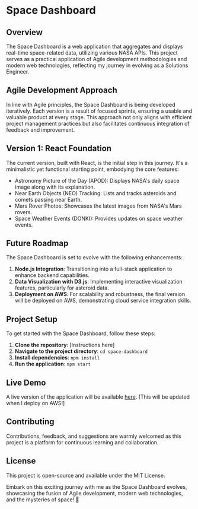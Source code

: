 # Space Dashboard

## Overview
The Space Dashboard is a web application that aggregates and displays real-time space-related data, utilizing various NASA APIs. This project serves as a practical application of Agile development methodologies and modern web technologies, reflecting my journey in evolving as a Solutions Engineer.

## Agile Development Approach
In line with Agile principles, the Space Dashboard is being developed iteratively. Each version is a result of focused sprints, ensuring a usable and valuable product at every stage. This approach not only aligns with efficient project management practices but also facilitates continuous integration of feedback and improvement.

## Version 1: React Foundation
The current version, built with React, is the initial step in this journey. It's a minimalistic yet functional starting point, embodying the core features:
- Astronomy Picture of the Day (APOD): Displays NASA's daily space image along with its explanation.
- Near Earth Objects (NEO) Tracking: Lists and tracks asteroids and comets passing near Earth.
- Mars Rover Photos: Showcases the latest images from NASA's Mars rovers.
- Space Weather Events (DONKI): Provides updates on space weather events.

## Future Roadmap
The Space Dashboard is set to evolve with the following enhancements:
1. **Node.js Integration**: Transitioning into a full-stack application to enhance backend capabilities.
2. **Data Visualization with D3.js**: Implementing interactive visualization features, particularly for asteroid data.
3. **Deployment on AWS**: For scalability and robustness, the final version will be deployed on AWS, demonstrating cloud service integration skills.

## Project Setup
To get started with the Space Dashboard, follow these steps:
1. **Clone the repository**: [Instructions here]
2. **Navigate to the project directory**: `cd space-dashboard`
3. **Install dependencies**: `npm install`
4. **Run the application**: `npm start`

## Live Demo
A live version of the application will be available [here](#). [This will be updated when I deploy on AWS!]

## Contributing
Contributions, feedback, and suggestions are warmly welcomed as this project is a platform for continuous learning and collaboration.

## License
This project is open-source and available under the MIT License.

Embark on this exciting journey with me as the Space Dashboard evolves, showcasing the fusion of Agile development, modern web technologies, and the mysteries of space! 🌌
